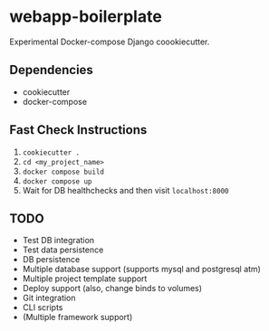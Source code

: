 # webapp-boilerplate

Experimental Docker-compose Django coookiecutter.

## Dependencies

* cookiecutter
* docker-compose

## Fast Check Instructions

1. `cookiecutter .`
2. `cd <my_project_name>`
3. `docker compose build`
4. `docker compose up`
5. Wait for DB healthchecks and then visit `localhost:8000`

## TODO

* Test DB integration
* Test data persistence
* DB persistence
* Multiple database support (supports mysql and postgresql atm)
* Multiple project template support
* Deploy support (also, change binds to volumes)
* Git integration
* CLI scripts
* (Multiple framework support)
